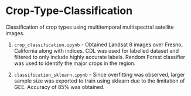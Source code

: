 # Crop-Type-Classification

Classification of crop types using multitemporal multispectral satellite images.

1. `crop_classification.ipynb` - Obtained Landsat 8 images over Fresno, California along with indices. CDL was used for labelled dataset and filtered to only include highly accurate labels. Random Forest classifier was used to identify the major crops in the region.

2. `classification_sklearn.ipynb` - Since overfitting was observed, larger sample size was exported to train using sklearn due to the limitation of GEE. Accuracy of 85% was obtained.
